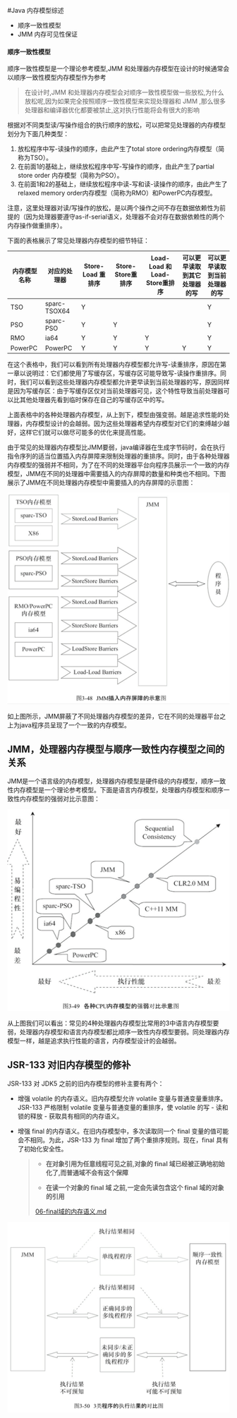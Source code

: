 #Java 内存模型综述

- 顺序一致性模型
- JMM 内存可见性保证

#### 顺序一致性模型

顺序一致性模型是一个理论参考模型,JMM 和处理器内存模型在设计的时候通常会以顺序一致性模型内存模型作为参考

> 在设计时,JMM 和处理器内存模型会对顺序一致性模型做一些放松,为什么放松呢,因为如果完全按照顺序一致性模型来实现处理器和 JMM ,那么很多处理器和编译器优化都要被禁止,这对执行性能将会有很大的影响

根据对不同类型读/写操作组合的执行顺序的放松，可以把常见处理器的内存模型划分为下面几种类型：

1. 放松程序中写-读操作的顺序，由此产生了total store ordering内存模型（简称为TSO）。
2. 在前面1的基础上，继续放松程序中写-写操作的顺序，由此产生了partial store order 内存模型（简称为PSO）。
3. 在前面1和2的基础上，继续放松程序中读-写和读-读操作的顺序，由此产生了relaxed memory order内存模型（简称为RMO）和PowerPC内存模型。

注意，这里处理器对读/写操作的放松，是以两个操作之间不存在数据依赖性为前提的（因为处理器要遵守as-if-serial语义，处理器不会对存在数据依赖性的两个内存操作做重排序）。 

下面的表格展示了常见处理器内存模型的细节特征：



| 内存模型名称 | 对应的处理器 | Store-Load 重排序 | Store-Store重排序 | Load-Load 和Load-Store重排序 | 可以更早读取到其它处理器的写 | 可以更早读取到当前处理器的写 |
| ------------ | ------------ | ----------------- | ----------------- | ---------------------------- | ---------------------------- | ---------------------------- |
| TSO          | sparc-TSOX64 | Y                 |                   |                              |                              | Y                            |
| PSO          | sparc-PSO    | Y                 | Y                 |                              |                              | Y                            |
| RMO          | ia64         | Y                 | Y                 | Y                            |                              | Y                            |
| PowerPC      | PowerPC      | Y                 | Y                 | Y                            | Y                            | Y                            |

在这个表格中，我们可以看到所有处理器内存模型都允许写-读重排序，原因在第一章以说明过：它们都使用了写缓存区，写缓存区可能导致写-读操作重排序。同时，我们可以看到这些处理器内存模型都允许更早读到当前处理器的写，原因同样是因为写缓存区：由于写缓存区仅对当前处理器可见，这个特性导致当前处理器可以比其他处理器先看到临时保存在自己的写缓存区中的写。

上面表格中的各种处理器内存模型，从上到下，模型由强变弱。越是追求性能的处理器，内存模型设计的会越弱。因为这些处理器希望内存模型对它们的束缚越少越好，这样它们就可以做尽可能多的优化来提高性能。

由于常见的处理器内存模型比JMM要弱，java编译器在生成字节码时，会在执行指令序列的适当位置插入内存屏障来限制处理器的重排序。同时，由于各种处理器内存模型的强弱并不相同，为了在不同的处理器平台向程序员展示一个一致的内存模型，JMM在不同的处理器中需要插入的内存屏障的数量和种类也不相同。下图展示了JMM在不同处理器内存模型中需要插入的内存屏障的示意图：

<img src="../../../assets/image-20200618082704184.png" alt="image-20200618082704184" style="zoom:50%;" />

如上图所示，JMM屏蔽了不同处理器内存模型的差异，它在不同的处理器平台之上为java程序员呈现了一个一致的内存模型。

## JMM，处理器内存模型与顺序一致性内存模型之间的关系

JMM是一个语言级的内存模型，处理器内存模型是硬件级的内存模型，顺序一致性内存模型是一个理论参考模型。下面是语言内存模型，处理器内存模型和顺序一致性内存模型的强弱对比示意图：

<img src="../../../assets/image-20200618082750153.png" alt="image-20200618082750153" style="zoom:50%;" />

从上图我们可以看出：常见的4种处理器内存模型比常用的3中语言内存模型要弱，处理器内存模型和语言内存模型都比顺序一致性内存模型要弱。同处理器内存模型一样，越是追求执行性能的语言，内存模型设计的会越弱。

## JSR-133 对旧内存模型的修补

JSR-133 对 JDK5 之前的旧内存模型的修补主要有两个：

- 增强 volatile 的内存语义。旧内存模型允许 volatile 变量与普通变量重排序。JSR-133 严格限制 volatile 变量与普通变量的重排序，使 volatile 的写 - 读和锁的释放 - 获取具有相同的内存语义。

- 增强 final 的内存语义。在旧内存模型中，多次读取同一个 final 变量的值可能会不相同。为此，JSR-133 为 final 增加了两个重排序规则。现在，final 具有了初始化安全性。

  > - **在对象引用为任意线程可见之前,对象的 final 域已经被正确地初始化了,而普通域不会有这个保障**
  >
  > - **在读一个对象的 final 域 之前,一定会先读包含这个 final 域的对象的引用**
  >
  >  [06-final域的内存语义.md](06-final域的内存语义.md) 

<img src="../../../assets/image-20200618083121813.png" alt="image-20200618083121813" style="zoom: 50%;" />

